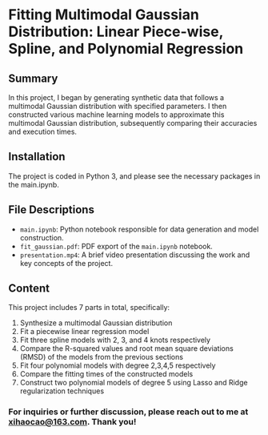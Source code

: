 # Fitting Multimodal Gaussian Distribution: Linear Piece-wise, Spline, and Polynomial Regression

## Summary
In this project, I began by generating synthetic data that follows a multimodal Gaussian distribution with specified parameters. I then constructed various machine learning models to approximate this multimodal Gaussian distribution, subsequently comparing their accuracies and execution times.


## Installation
The project is coded in Python 3, and please see the necessary packages in the main.ipynb.


## File Descriptions
- `main.ipynb`: Python notebook responsible for data generation and model construction.
- `fit_gaussian.pdf`: PDF export of the `main.ipynb` notebook.
- `presentation.mp4`: A brief video presentation discussing the work and key concepts of the project.


## Content
This project includes 7 parts in total, specifically: 
1. Synthesize a multimodal Gaussian distribution
2. Fit a piecewise linear regression model
3. Fit three spline models with 2, 3, and 4 knots respectively
4. Compare the R-squared values and root mean square deviations (RMSD) of the models from the previous sections
5. Fit four polynomial models with degree 2,3,4,5 respectively
6. Compare the fitting times of the constructed models
7. Construct two polynomial models of degree 5 using Lasso and Ridge regularization techniques

### For inquiries or further discussion, please reach out to me at [xihaocao@163.com](mailto:xihaocao@163.com). Thank you!
